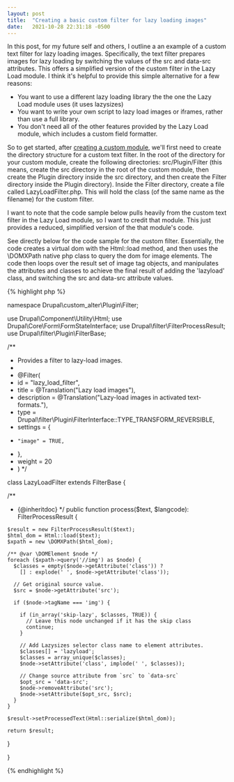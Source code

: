 ```yaml
---
layout: post
title:  "Creating a basic custom filter for lazy loading images"
date:   2021-10-28 22:31:18 -0500
---
```


In this post, for my future self and others, I outline a an example of a custom text filter for lazy loading images.  Specifically, the text filter prepares images for lazy loading by switching the values of the src and data-src attributes.  This offers a simplified version of the custom filter in the Lazy Load module.  I think it's helpful to provide this simple alternative for a few reasons:

- You want to use a different lazy loading library the the one the Lazy Load module uses (it uses lazysizes)
- You want to write your own script to lazy load images or iframes, rather than use a full library.
- You don't need all of the other features provided by the Lazy Load module, which includes a custom field formatter.

So to get started, after [creating a custom module](https://www.drupal.org/docs/creating-custom-modules), we'll first need to create the directory structure for a custom text filter.  In the root of the directory for your custom module, create the following directories: src/Plugin/Filter (this means, create the src directory in the root of the custom module, then create the Plugin directory inside the src directory, and then create the Filter directory inside the Plugin directory).  Inside the Filter directory, create a file called LazyLoadFilter.php.  This will hold the class (of the same name as the filename) for the custom filter.

I want to note that the code sample below pulls heavily from the custom text filter in the Lazy Load module, so I want to credit that module.  This just provides a reduced, simplified version of the that module's code.

See directly below for the code sample for the custom filter.  Essentially, the code creates a virtual dom with the Html::load method, and then uses the \DOMXPath native php class to query the dom for image elements.  The code then loops over the result set of image tag objects, and manipulates the attributes and classes to achieve the final result of adding the 'lazyload' class, and switching the src and data-src attribute values.


{% highlight php %}

namespace Drupal\custom_alter\Plugin\Filter;

use Drupal\Component\Utility\Html;
use Drupal\Core\Form\FormStateInterface;
use Drupal\filter\FilterProcessResult;
use Drupal\filter\Plugin\FilterBase;

/**
 * Provides a filter to lazy-load images.
 *
 * @Filter(
 *   id = "lazy_load_filter",
 *   title = @Translation("Lazy load images"),
 *   description = @Translation("Lazy-load images in activated text-formats."),
 *   type = Drupal\filter\Plugin\FilterInterface::TYPE_TRANSFORM_REVERSIBLE,
 *   settings = {
 *     "image" = TRUE,
 *   },
 *   weight = 20
 * )
 */

class LazyLoadFilter extends FilterBase {

  /**
   * {@inheritdoc}
   */
  public function process($text, $langcode): FilterProcessResult {

    $result = new FilterProcessResult($text);
    $html_dom = Html::load($text);
    $xpath = new \DOMXPath($html_dom);

    /** @var \DOMElement $node */
    foreach ($xpath->query('//img') as $node) {
      $classes = empty($node->getAttribute('class')) ?
        [] : explode(' ', $node->getAttribute('class'));

      // Get original source value.
      $src = $node->getAttribute('src');

      if ($node->tagName === 'img') {

        if (in_array('skip-lazy', $classes, TRUE)) {
          // Leave this node unchanged if it has the skip class
          continue;
        }

        // Add Lazysizes selector class name to element attributes.
        $classes[] = 'lazyload';
        $classes = array_unique($classes);
        $node->setAttribute('class', implode(' ', $classes));

        // Change source attribute from `src` to `data-src`
        $opt_src = 'data-src';
        $node->removeAttribute('src');
        $node->setAttribute($opt_src, $src);
      }
    }

    $result->setProcessedText(Html::serialize($html_dom));

    return $result;
  }

}

{% endhighlight %}
